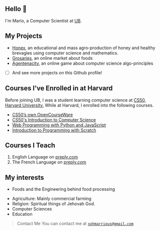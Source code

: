 ## Hello 👋
I'm Mario, a Computer Scientist at [UB](https://ubuea.cm).

## My Projects
- [Honex](https://honex.com), an educational and mass agro-production of honey and healthy brevagies using computer science and mathematics.
- [Grosaries](https://grocery.com), an online market about foods
- [Agentenacity](https://agentcalcul.com), an online game about computer science algo-principles
- [ ] And see more projects on this Github profile!

## Courses I've Enrolled in at Harvard
<p><data> Before joining UB, I was a student learning computer science at
<a href="https://cs50.harvard.edu">CS50, Harvard University.</a> While at Harvard, I enrolled into the following courses.</data>
<br>

- <a href="https://cs50.harvard.edu/x/2022/">CS50’s own OpenCourseWare</a>
- <a href="https://cs50.harvard.edu/x/2022/notes/0/">CS50's Introduction to Computer Science</a>
- <a href= "https://cs50.harvard.edu/web/2020/">Web Programming with Python and JavaScript</a>
- <a href="https://cs50.harvard.edu/scratch/2021/">Introduction to Programming with Scratch</a>



## Courses I Teach
<ol><li>English Language on <a href="https://preply.com/en/tutor/950645/?pref=MjQyODcyOA==&id=1659842056.173593">preply.com</a></li>
<li>The French Language on <a href="https://preply.com/en/tutor/950645/?pref=MjQyODcyOA==&id=1659842056.173593">preply.com</a></li></ol>

## My interests

- <span>Foods and the Engineering behind food processing</span>
<ul><li>Agriculture: Mainly commercial farming</li>
<li>Religion: Spiritual things of Jehovah God.</li>
<li>Computer Sciences</li>
<li>Education</li>
</ul>

> Contact Me
You can contact me at <a href="mailto:sohmarrious@gmail.com"> `sohmarrious@gmail.com` </a>
